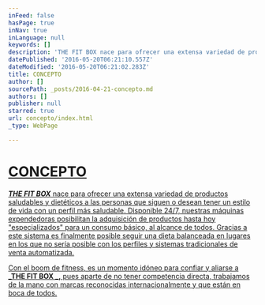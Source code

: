 ```yaml
---
inFeed: false
hasPage: true
inNav: true
inLanguage: null
keywords: []
description: 'THE FIT BOX nace para ofrecer una extensa variedad de productos saludables y dietéticos a las personas que siguen o desean tener un estilo de vida con un perfil más saludable. Disponible 24/7, nuestras máquinas expendedoras posibilitan la adquisición de productos hasta hoy “especializados” para un consumo básico, al alcance de todos. Gracias a este sistema es finalmente posible seguir una dieta balanceada en lugares en los que no sería posible con los perfiles y sistemas tradicionales de venta automatizada. '
datePublished: '2016-05-20T06:21:10.557Z'
dateModified: '2016-05-20T06:21:02.283Z'
title: CONCEPTO
author: []
sourcePath: _posts/2016-04-21-concepto.md
authors: []
publisher: null
starred: true
url: concepto/index.html
_type: WebPage

---
```

# [CONCEPTO][0]

[**_THE FIT BOX_** nace para ofrecer una extensa variedad de productos saludables y dietéticos a las personas que siguen o desean tener un estilo de vida con un perfil más saludable. Disponible 24/7, nuestras máquinas expendedoras posibilitan la adquisición de productos hasta hoy "especializados" para un consumo básico, al alcance de todos. Gracias a este sistema es finalmente posible seguir una dieta balanceada en lugares en los que no sería posible con los perfiles y sistemas tradicionales de venta automatizada. ][0]

[Con el boom de fitness, es un momento idóneo para confiar y aliarse a **_THE FIT BOX _,** pues aparte de no tener competencia directa, trabajamos de la mano con marcas reconocidas internacionalmente y que están en boca de todos.][0]

[0]: null
